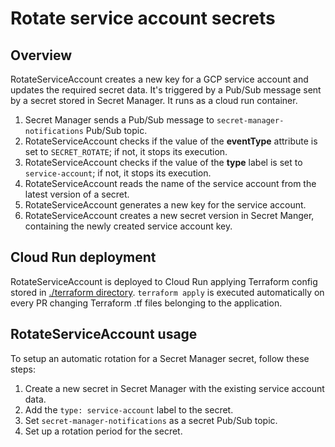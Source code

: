 # Rotate service account secrets

## Overview

RotateServiceAccount creates a new key for a GCP service account and updates the required secret data. It's triggered by a  Pub/Sub message sent by a secret stored in Secret Manager. It runs as a cloud run container.

1. Secret Manager sends a Pub/Sub message to `secret-manager-notifications` Pub/Sub topic.
3. RotateServiceAccount checks if the value of the **eventType** attribute is set to `SECRET_ROTATE`; if not, it stops its execution.
4. RotateServiceAccount checks if the value of the **type** label is set to `service-account`; if not, it stops its execution.
5. RotateServiceAccount reads the name of the service account from the latest version of a secret.
6. RotateServiceAccount generates a new key for the service account.
7. RotateServiceAccount creates a new secret version in Secret Manger, containing the newly created service account key.

## Cloud Run deployment

RotateServiceAccount is deployed to Cloud Run applying Terraform config stored in [./terraform directory](../../terraform). `terraform apply` is executed automatically on every PR changing Terraform .tf files belonging to the application. 

## RotateServiceAccount usage

To setup an automatic rotation for a Secret Manager secret, follow these steps:
1. Create a new secret in Secret Manager with the existing service account data.
2. Add the `type: service-account` label to the secret.
3. Set `secret-manager-notifications` as a secret Pub/Sub topic.
4. Set up a rotation period for the secret.
